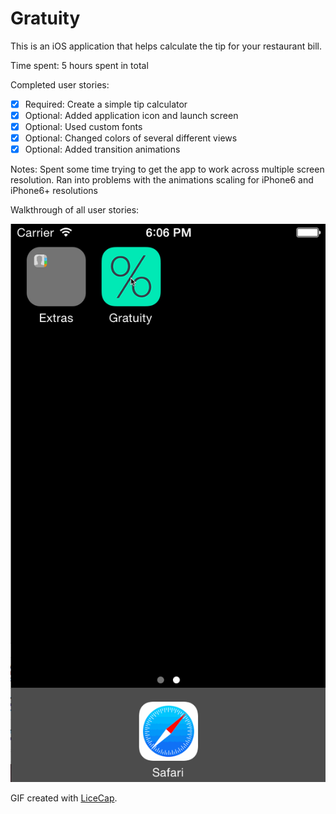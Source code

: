 Gratuity
========

This is an iOS application that helps calculate the tip for your restaurant bill.

Time spent: 5 hours spent in total

Completed user stories:

 * [x] Required: Create a simple tip calculator
 * [x] Optional: Added application icon and launch screen
 * [x] Optional: Used custom fonts
 * [x] Optional: Changed colors of several different views
 * [x] Optional: Added transition animations

Notes:
Spent some time trying to get the app to work across multiple screen resolution. Ran into problems with the animations scaling for iPhone6 and iPhone6+ resolutions

Walkthrough of all user stories:

![Video Walkthrough](https://github.com/nbories-okta/Gratuity/blob/master/GratuityWalkthrough.gif)

GIF created with [LiceCap](http://www.cockos.com/licecap/).
